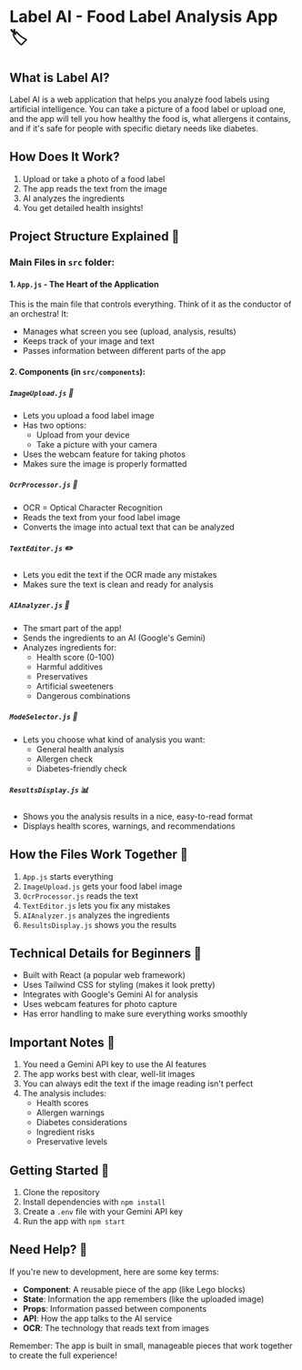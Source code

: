 # Label AI - Food Label Analysis App 🏷️

## What is Label AI? 
Label AI is a web application that helps you analyze food labels using artificial intelligence. You can take a picture of a food label or upload one, and the app will tell you how healthy the food is, what allergens it contains, and if it's safe for people with specific dietary needs like diabetes.

## How Does It Work? 
1. Upload or take a photo of a food label
2. The app reads the text from the image
3. AI analyzes the ingredients
4. You get detailed health insights!

## Project Structure Explained 📁

### Main Files in `src` folder:

#### 1. `App.js` - The Heart of the Application
This is the main file that controls everything. Think of it as the conductor of an orchestra! It:
- Manages what screen you see (upload, analysis, results)
- Keeps track of your image and text
- Passes information between different parts of the app

#### 2. Components (in `src/components`):

##### `ImageUpload.js` 📸
- Lets you upload a food label image
- Has two options:
  - Upload from your device
  - Take a picture with your camera
- Uses the webcam feature for taking photos
- Makes sure the image is properly formatted

##### `OcrProcessor.js` 👀
- OCR = Optical Character Recognition
- Reads the text from your food label image
- Converts the image into actual text that can be analyzed

##### `TextEditor.js` ✏️
- Lets you edit the text if the OCR made any mistakes
- Makes sure the text is clean and ready for analysis

##### `AIAnalyzer.js` 🤖
- The smart part of the app!
- Sends the ingredients to an AI (Google's Gemini)
- Analyzes ingredients for:
  - Health score (0-100)
  - Harmful additives
  - Preservatives
  - Artificial sweeteners
  - Dangerous combinations

##### `ModeSelector.js` 🔄
- Lets you choose what kind of analysis you want:
  - General health analysis
  - Allergen check
  - Diabetes-friendly check

##### `ResultsDisplay.js` 📊
- Shows you the analysis results in a nice, easy-to-read format
- Displays health scores, warnings, and recommendations

## How the Files Work Together 🔄

1. `App.js` starts everything
2. `ImageUpload.js` gets your food label image
3. `OcrProcessor.js` reads the text
4. `TextEditor.js` lets you fix any mistakes
5. `AIAnalyzer.js` analyzes the ingredients
6. `ResultsDisplay.js` shows you the results

## Technical Details for Beginners 🔧

- Built with React (a popular web framework)
- Uses Tailwind CSS for styling (makes it look pretty)
- Integrates with Google's Gemini AI for analysis
- Uses webcam features for photo capture
- Has error handling to make sure everything works smoothly

## Important Notes 📝

1. You need a Gemini API key to use the AI features
2. The app works best with clear, well-lit images
3. You can always edit the text if the image reading isn't perfect
4. The analysis includes:
   - Health scores
   - Allergen warnings
   - Diabetes considerations
   - Ingredient risks
   - Preservative levels

## Getting Started 🚀

1. Clone the repository
2. Install dependencies with `npm install`
3. Create a `.env` file with your Gemini API key
4. Run the app with `npm start`

## Need Help? 🤔

If you're new to development, here are some key terms:
- **Component**: A reusable piece of the app (like Lego blocks)
- **State**: Information the app remembers (like the uploaded image)
- **Props**: Information passed between components
- **API**: How the app talks to the AI service
- **OCR**: The technology that reads text from images

Remember: The app is built in small, manageable pieces that work together to create the full experience!
